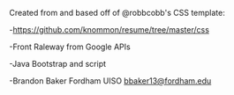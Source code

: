 Created from and based off of @robbcobb's CSS template:

-https://github.com/knommon/resume/tree/master/css

-Front Raleway from Google APIs

-Java Bootstrap and script


-Brandon Baker
Fordham UISO
bbaker13@fordham.edu
